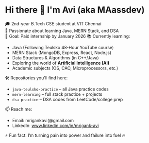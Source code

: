 # Hi there 👋 I'm Avi (aka MAassdev)

🎓 2nd-year B.Tech CSE student at VIT Chennai  
🚀 Passionate about learning Java, MERN Stack, and DSA  
🎯 Goal: Paid internship by January 2026
📚 Currently learning:
- Java (Following Teulsko 48-Hour YouTube course)  
- MERN Stack (MongoDB, Express, React, Node.js)  
- Data Structures & Algorithms (in C++/Java)  
- Exploring the world of **Artificial Intelligence (AI)**  
- Academic subjects (OS, CAO, Microprocessors, etc.)

🛠️ Repositories you'll find here:
- `java-teulsko-practice` – all Java practice codes  
- `mern-learning` – full stack practice + projects  
- `dsa-practice` – DSA codes from LeetCode/college prep  

📫 Reach me:
- Email: mrigankavi(@gmail.com
- LinkedIn: www.linkedin.com/in/mrigank-avi

⚡ Fun fact: I’m turning pain into power and failure into fuel 🔥


